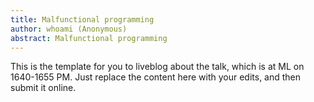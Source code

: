 ```yaml
---
title: Malfunctional programming
author: whoami (Anonymous)
abstract: Malfunctional programming
---
```


This is the template for you to liveblog about the talk,
which is at ML on 1640-1655 PM.  Just replace the content here
with your edits, and then submit it online.
